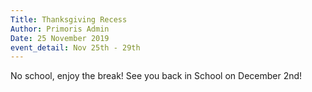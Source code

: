 ```yaml
---
Title: Thanksgiving Recess
Author: Primoris Admin
Date: 25 November 2019
event_detail: Nov 25th - 29th
---
```


No school, enjoy the break! See you back in School on December 2nd!

